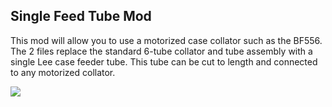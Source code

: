 ## Single Feed Tube Mod

This mod will allow you to use a motorized case collator such as the BF556. The 2 files replace the standard 6-tube collator and tube assembly with a single Lee case feeder tube. This tube can be cut to length and connected to any motorized collator.

![](https://i.imgur.com/xYflORY.jpg)